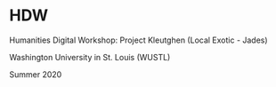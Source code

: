 # HDW
Humanities Digital Workshop: Project Kleutghen (Local Exotic - Jades)

Washington University in St. Louis (WUSTL)

Summer 2020
